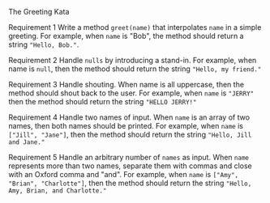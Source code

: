 The Greeting Kata

Requirement 1
Write a method `greet(name)` that interpolates `name` in a simple greeting. For example, when `name` is "Bob", the method should return a string `"Hello, Bob."`.

Requirement 2
Handle `nulls` by introducing a stand-in. For example, when name is `null`, then the method should return the string `"Hello, my friend."`

Requirement 3
Handle shouting. When name is all uppercase, then the method should shout back to the user. For example, when `name` is `"JERRY"` then the method should return the string `"HELLO JERRY!"`


Requirement 4
Handle two names of input. When `name` is an array of two names, then both names should be printed. For example, when `name` is `["Jill", "Jane"]`, then the method should return the string `"Hello, Jill and Jane."`

Requirement 5
Handle an arbitrary number of `names` as input. When `name` represents more than two names, separate them with commas and close with an Oxford comma and "and". For example, when `name` is `["Amy", "Brian", "Charlotte"]`, then the method should return the string `"Hello, Amy, Brian, and Charlotte."`